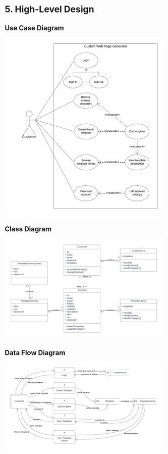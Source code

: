 # 5. High-Level Design

## Use Case Diagram
![Use Case Diagram](use_case_diagram.png)

## Class Diagram
![Class Diagram](class_diagram.png)

## Data Flow Diagram
![Data Flow Diagram](data_flow_diagram.png)